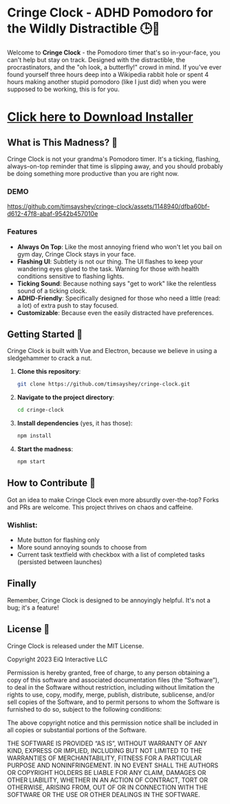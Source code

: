 # Cringe Clock - ADHD Pomodoro for the Wildly Distractible 🕒🤪

Welcome to **Cringe Clock** - the Pomodoro timer that's so in-your-face, you can't help but stay on track. Designed with the distractible, the procrastinators, and the "oh look, a butterfly!" crowd in mind. If you've ever found yourself three hours deep into a Wikipedia rabbit hole or spent 4 hours making another stupid pomodoro (like I just did) when you were supposed to be working, this is for you.

# [Click here to Download Installer](https://github.com/timsayshey/cringe-clock/releases)



## What is This Madness? 🤔

Cringe Clock is not your grandma's Pomodoro timer. It's a ticking, flashing, always-on-top reminder that time is slipping away, and you should probably be doing something more productive than you are right now.

### DEMO

https://github.com/timsayshey/cringe-clock/assets/1148940/dfba60bf-d612-47f8-abaf-9542b457010e


### Features

- **Always On Top**: Like the most annoying friend who won't let you bail on gym day, Cringe Clock stays in your face.
- **Flashing UI**: Subtlety is not our thing. The UI flashes to keep your wandering eyes glued to the task. Warning for those with health conditions sensitive to flashing lights.
- **Ticking Sound**: Because nothing says "get to work" like the relentless sound of a ticking clock.
- **ADHD-Friendly**: Specifically designed for those who need a little (read: a lot) of extra push to stay focused.
- **Customizable**: Because even the easily distracted have preferences.

## Getting Started 🚀

Cringe Clock is built with Vue and Electron, because we believe in using a sledgehammer to crack a nut.

1. **Clone this repository**:
   ```sh
   git clone https://github.com/timsayshey/cringe-clock.git
   ```

2. **Navigate to the project directory**:
   ```sh
   cd cringe-clock
   ```

3. **Install dependencies** (yes, it has those):
   ```sh
   npm install
   ```

4. **Start the madness**:
   ```sh
   npm start
   ```

## How to Contribute 🤝

Got an idea to make Cringe Clock even more absurdly over-the-top? Forks and PRs are welcome. This project thrives on chaos and caffeine.

### Wishlist:

- Mute button for flashing only
- More sound annoying sounds to choose from
- Current task textfield with checkbox with a list of completed tasks (persisted between launches)

## Finally

Remember, Cringe Clock is designed to be annoyingly helpful. It's not a bug; it's a feature!

## License 📄

Cringe Clock is released under the MIT License.

Copyright 2023 EiQ Interactive LLC

Permission is hereby granted, free of charge, to any person obtaining a copy of this software and associated documentation files (the “Software”), to deal in the Software without restriction, including without limitation the rights to use, copy, modify, merge, publish, distribute, sublicense, and/or sell copies of the Software, and to permit persons to whom the Software is furnished to do so, subject to the following conditions:

The above copyright notice and this permission notice shall be included in all copies or substantial portions of the Software.

THE SOFTWARE IS PROVIDED “AS IS”, WITHOUT WARRANTY OF ANY KIND, EXPRESS OR IMPLIED, INCLUDING BUT NOT LIMITED TO THE WARRANTIES OF MERCHANTABILITY, FITNESS FOR A PARTICULAR PURPOSE AND NONINFRINGEMENT. IN NO EVENT SHALL THE AUTHORS OR COPYRIGHT HOLDERS BE LIABLE FOR ANY CLAIM, DAMAGES OR OTHER LIABILITY, WHETHER IN AN ACTION OF CONTRACT, TORT OR OTHERWISE, ARISING FROM, OUT OF OR IN CONNECTION WITH THE SOFTWARE OR THE USE OR OTHER DEALINGS IN THE SOFTWARE.
